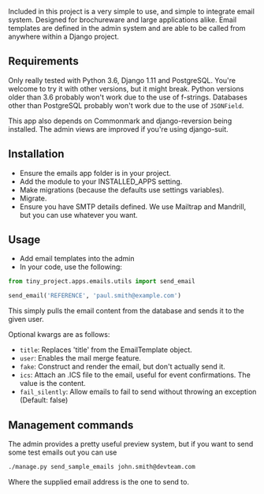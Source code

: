 Included in this project is a very simple to use, and simple to integrate email system. Designed for brochureware and large applications alike.  Email templates are defined in the admin system and are able to be called from anywhere within a Django project.

## Requirements

Only really tested with Python 3.6, Django 1.11 and PostgreSQL. You're welcome to try it with other versions, but it might break.  Python versions older than 3.6 probably won't work due to the use of f-strings.  Databases other than PostgreSQL probably won't work due to the use of `JSONField`.

This app also depends on Commonmark and django-reversion being installed. The admin views are improved if you're using django-suit.

## Installation

* Ensure the emails app folder is in your project.
* Add the module to your INSTALLED_APPS setting.
* Make migrations (because the defaults use settings variables).
* Migrate.
* Ensure you have SMTP details defined. We use Mailtrap and Mandrill, but you can use whatever you want.

## Usage

* Add email templates into the admin
* In your code, use the following:

```py
from tiny_project.apps.emails.utils import send_email

send_email('REFERENCE', 'paul.smith@example.com')
```

This simply pulls the email content from the database and sends it to the given user.

Optional kwargs are as follows:

* `title`: Replaces 'title' from the EmailTemplate object.
* `user`: Enables the mail merge feature.
* `fake`: Construct and render the email, but don't actually send it.
* `ics`: Attach an .ICS file to the email, useful for event confirmations. The value is the content.
* `fail_silently`: Allow emails to fail to send without throwing an exception (Default: false)

## Management commands

The admin provides a pretty useful preview system, but if you want to send some test emails out you can use

```bash
./manage.py send_sample_emails john.smith@devteam.com
```

Where the supplied email address is the one to send to.
